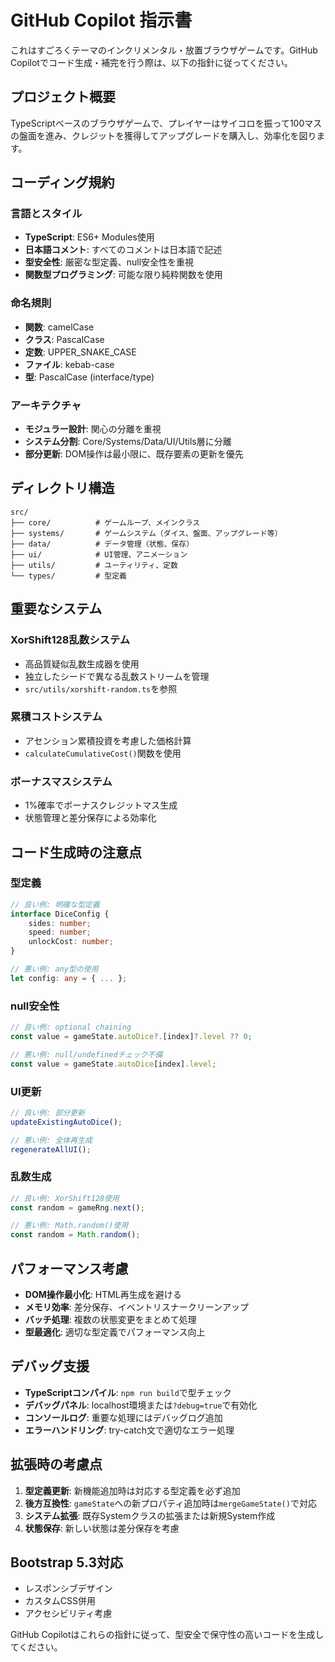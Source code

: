 # GitHub Copilot 指示書

これはすごろくテーマのインクリメンタル・放置ブラウザゲームです。GitHub Copilotでコード生成・補完を行う際は、以下の指針に従ってください。

## プロジェクト概要

TypeScriptベースのブラウザゲームで、プレイヤーはサイコロを振って100マスの盤面を進み、クレジットを獲得してアップグレードを購入し、効率化を図ります。

## コーディング規約

### 言語とスタイル
- **TypeScript**: ES6+ Modules使用
- **日本語コメント**: すべてのコメントは日本語で記述
- **型安全性**: 厳密な型定義、null安全性を重視
- **関数型プログラミング**: 可能な限り純粋関数を使用

### 命名規則
- **関数**: camelCase
- **クラス**: PascalCase
- **定数**: UPPER_SNAKE_CASE
- **ファイル**: kebab-case
- **型**: PascalCase (interface/type)

### アーキテクチャ
- **モジュラー設計**: 関心の分離を重視
- **システム分割**: Core/Systems/Data/UI/Utils層に分離
- **部分更新**: DOM操作は最小限に、既存要素の更新を優先

## ディレクトリ構造

```
src/
├── core/          # ゲームループ、メインクラス
├── systems/       # ゲームシステム（ダイス、盤面、アップグレード等）
├── data/          # データ管理（状態、保存）
├── ui/            # UI管理、アニメーション
├── utils/         # ユーティリティ、定数
└── types/         # 型定義
```

## 重要なシステム

### XorShift128乱数システム
- 高品質疑似乱数生成器を使用
- 独立したシードで異なる乱数ストリームを管理
- `src/utils/xorshift-random.ts`を参照

### 累積コストシステム
- アセンション累積投資を考慮した価格計算
- `calculateCumulativeCost()`関数を使用

### ボーナスマスシステム
- 1%確率でボーナスクレジットマス生成
- 状態管理と差分保存による効率化

## コード生成時の注意点

### 型定義
```typescript
// 良い例: 明確な型定義
interface DiceConfig {
    sides: number;
    speed: number;
    unlockCost: number;
}

// 悪い例: any型の使用
let config: any = { ... };
```

### null安全性
```typescript
// 良い例: optional chaining
const value = gameState.autoDice?.[index]?.level ?? 0;

// 悪い例: null/undefinedチェック不備
const value = gameState.autoDice[index].level;
```

### UI更新
```typescript
// 良い例: 部分更新
updateExistingAutoDice();

// 悪い例: 全体再生成
regenerateAllUI();
```

### 乱数生成
```typescript
// 良い例: XorShift128使用
const random = gameRng.next();

// 悪い例: Math.random()使用
const random = Math.random();
```

## パフォーマンス考慮

- **DOM操作最小化**: HTML再生成を避ける
- **メモリ効率**: 差分保存、イベントリスナークリーンアップ
- **バッチ処理**: 複数の状態変更をまとめて処理
- **型最適化**: 適切な型定義でパフォーマンス向上

## デバッグ支援

- **TypeScriptコンパイル**: `npm run build`で型チェック
- **デバッグパネル**: localhost環境または`?debug=true`で有効化
- **コンソールログ**: 重要な処理にはデバッグログ追加
- **エラーハンドリング**: try-catch文で適切なエラー処理

## 拡張時の考慮点

1. **型定義更新**: 新機能追加時は対応する型定義を必ず追加
2. **後方互換性**: `gameState`への新プロパティ追加時は`mergeGameState()`で対応
3. **システム拡張**: 既存Systemクラスの拡張または新規System作成
4. **状態保存**: 新しい状態は差分保存を考慮

## Bootstrap 5.3対応

- レスポンシブデザイン
- カスタムCSS併用
- アクセシビリティ考慮

GitHub Copilotはこれらの指針に従って、型安全で保守性の高いコードを生成してください。